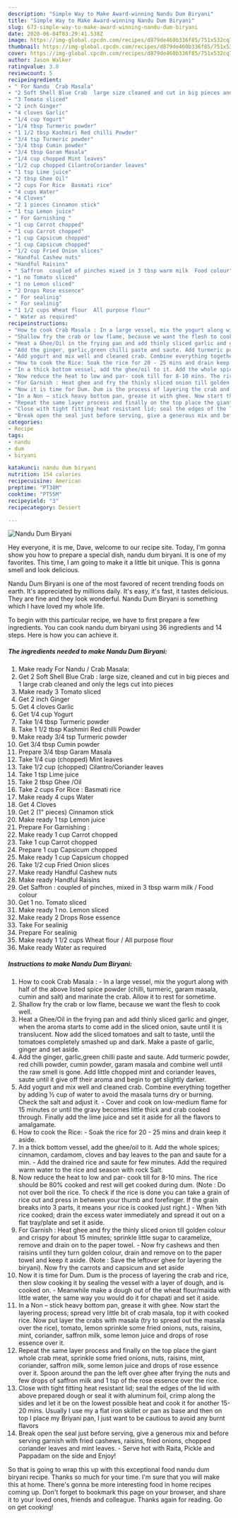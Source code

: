 ```yaml
---
description: "Simple Way to Make Award-winning Nandu Dum Biryani"
title: "Simple Way to Make Award-winning Nandu Dum Biryani"
slug: 673-simple-way-to-make-award-winning-nandu-dum-biryani
date: 2020-06-04T03:29:41.538Z
image: https://img-global.cpcdn.com/recipes/d879de460b336f85/751x532cq70/nandu-dum-biryani-recipe-main-photo.jpg
thumbnail: https://img-global.cpcdn.com/recipes/d879de460b336f85/751x532cq70/nandu-dum-biryani-recipe-main-photo.jpg
cover: https://img-global.cpcdn.com/recipes/d879de460b336f85/751x532cq70/nandu-dum-biryani-recipe-main-photo.jpg
author: Jason Walker
ratingvalue: 3.8
reviewcount: 5
recipeingredient:
- " For Nandu  Crab Masala"
- "2 Soft Shell Blue Crab  large size cleaned and cut in big pieces and 1 large crab cleaned and only the legs cut into pieces"
- "3 Tomato sliced"
- "2 inch Ginger"
- "4 cloves Garlic"
- "1/4 cup Yogurt"
- "1/4 tbsp Turmeric powder"
- "1 1/2 tbsp Kashmiri Red chilli Powder"
- "3/4 tsp Turmeric powder"
- "3/4 tbsp Cumin powder"
- "3/4 tbsp Garam Masala"
- "1/4 cup chopped Mint leaves"
- "1/2 cup chopped CilantroCoriander leaves"
- "1 tsp Lime juice"
- "2 tbsp Ghee Oil"
- "2 cups For Rice  Basmati rice"
- "4 cups Water"
- "4 Cloves"
- "2 1 pieces Cinnamon stick"
- "1 tsp Lemon juice"
- " For Garnishing "
- "1 cup Carrot chopped"
- "1 cup Carrot chopped"
- "1 cup Capsicum chopped"
- "1 cup Capsicum chopped"
- "1/2 cup Fried Onion slices"
- "Handful Cashew nuts"
- "Handful Raisins"
- " Saffron  coupled of pinches mixed in 3 tbsp warm milk  Food colour"
- "1 no Tomato sliced"
- "1 no Lemon sliced"
- "2 Drops Rose essence"
- " For sealinig"
- " For sealinig"
- "1 1/2 cups Wheat flour  All purpose flour"
- " Water as required"
recipeinstructions:
- "How to cook Crab Masala : In a large vessel, mix the yogurt along with half of the above listed spice powder (chilli, turmeric, garam masala, cumin and salt) and marinate the crab. Allow it to rest for sometime."
- "Shallow fry the crab or low flame, because we want the flesh to cook well."
- "Heat a Ghee/Oil in the frying pan and add thinly sliced garlic and ginger, when the aroma starts to come add in the sliced onion, saute until it is translucent. Now add the sliced tomatoes and salt to taste, until the tomatoes completely smashed up and dark. Make a paste of garlic, ginger and set aside."
- "Add the ginger, garlic,green chilli paste and saute. Add turmeric powder, red chilli powder, cumin powder, garam masala and combine well until the raw smell is gone. Add little chopped mint and coriander leaves, saute until it give off their aroma and begin to get slightly darker."
- "Add yogurt and mix well and cleaned crab. Combine everything together by adding ½ cup of water to avoid the masala turns dry or burning. Check the salt and adjust it.  Cover and cook on low-medium flame for 15 minutes or until the gravy becomes little thick and crab cooked through. Finally add the lime juice and set it aside for all the flavors to amalgamate."
- "How to cook the Rice: Soak the rice for 20 - 25 mins and drain keep it aside."
- "In a thick bottom vessel, add the ghee/oil to it. Add the whole spices; cinnamon, cardamom, cloves and bay leaves to the pan and saute for a min. Add the drained rice and saute for few minutes. Add the required warm water to the rice and season with rock Salt."
- "Now reduce the heat to low and par- cook till for 8-10 mins. The rice should be 80% cooked and rest will get cooked during dum. (Note : Do not over boil the rice. To check if the rice is done you can take a grain of rice out and press in between your thumb and forefinger. If the grain breaks into 3 parts, it means your rice is cooked just right.) When ¾th rice cooked; drain the excess water immediately and spread it out on a flat tray/plate and set it aside."
- "For Garnish : Heat ghee and fry the thinly sliced onion till golden colour and crispy for about 15 minutes; sprinkle little sugar to caramelize, remove and drain on to the paper towel. Now fry cashews and then raisins until they turn golden colour, drain and remove on to the paper towel and keep it aside. (Note : Save the leftover ghee for layering the biryani). Now fry the carrots and capsicum and set aside"
- "Now it is time for Dum. Dum is the process of layering the crab and rice, then slow cooking it by sealing the vessel with a layer of dough, and is cooked on.  Meanwhile make a dough out of the wheat flour/maida with little water, the same way you would do it for chapati and set it aside."
- "In a Non – stick heavy bottom pan, grease it with ghee. Now start the layering process; spread very little bit of crab masala, top it with cooked rice. Now put layer the crabs with masala (try to spread out the masala over the rice), tomato, lemon sprinkle some fried onions, nuts, raisins, mint, coriander, saffron milk, some lemon juice and drops of rose essence over it."
- "Repeat the same layer process and finally on the top place the giant whole crab meat, sprinkle some fried onions, nuts, raisins, mint, coriander, saffron milk, some lemon juice and drops of rose essence over it. Spoon around the pan the left over ghee after frying the nuts and few drops of saffron milk and 1 tsp of the rose essence over the rice."
- "Close with tight fitting heat resistant lid; seal the edges of the lid with above prepared dough or seal it with aluminum foil, crimp along the sides and let it be on the lowest possible heat and cook it for another 15-20 mins. Usually I use my a flat iron skillet or pan as base and then on top I place my Briyani pan, I just want to be cautious to avoid any burnt flavors"
- "Break open the seal just before serving, give a generous mix and before serving garnish with fried cashews, raisins, fried onions, chopped coriander leaves and mint leaves. Serve hot with Raita, Pickle and Pappadam on the side and Enjoy!"
categories:
- Recipe
tags:
- nandu
- dum
- biryani

katakunci: nandu dum biryani 
nutrition: 154 calories
recipecuisine: American
preptime: "PT38M"
cooktime: "PT55M"
recipeyield: "3"
recipecategory: Dessert

---
```



![Nandu Dum Biryani](https://img-global.cpcdn.com/recipes/d879de460b336f85/751x532cq70/nandu-dum-biryani-recipe-main-photo.jpg)

Hey everyone, it is me, Dave, welcome to our recipe site. Today, I'm gonna show you how to prepare a special dish, nandu dum biryani. It is one of my favorites. This time, I am going to make it a little bit unique. This is gonna smell and look delicious.



Nandu Dum Biryani is one of the most favored of recent trending foods on earth. It's appreciated by millions daily. It's easy, it's fast, it tastes delicious. They are fine and they look wonderful. Nandu Dum Biryani is something which I have loved my whole life.


To begin with this particular recipe, we have to first prepare a few ingredients. You can cook nandu dum biryani using 36 ingredients and 14 steps. Here is how you can achieve it.

<!--inarticleads1-->

##### The ingredients needed to make Nandu Dum Biryani:

1. Make ready  For Nandu / Crab Masala:
1. Get 2 Soft Shell Blue Crab : large size, cleaned and cut in big pieces and 1 large crab cleaned and only the legs cut into pieces
1. Make ready 3 Tomato sliced
1. Get 2 inch Ginger
1. Get 4 cloves Garlic
1. Get 1/4 cup Yogurt
1. Take 1/4 tbsp Turmeric powder
1. Take 1 1/2 tbsp Kashmiri Red chilli Powder
1. Make ready 3/4 tsp Turmeric powder
1. Get 3/4 tbsp Cumin powder
1. Prepare 3/4 tbsp Garam Masala
1. Take 1/4 cup (chopped) Mint leaves
1. Take 1/2 cup (chopped) Cilantro/Coriander leaves
1. Take 1 tsp Lime juice
1. Take 2 tbsp Ghee /Oil
1. Take 2 cups For Rice : Basmati rice
1. Make ready 4 cups Water
1. Get 4 Cloves
1. Get 2 (1&#34; pieces) Cinnamon stick
1. Make ready 1 tsp Lemon juice
1. Prepare  For Garnishing :
1. Make ready 1 cup Carrot chopped
1. Take 1 cup Carrot chopped
1. Prepare 1 cup Capsicum chopped
1. Make ready 1 cup Capsicum chopped
1. Take 1/2 cup Fried Onion slices
1. Make ready Handful Cashew nuts
1. Make ready Handful Raisins
1. Get  Saffron : coupled of pinches, mixed in 3 tbsp warm milk / Food colour
1. Get 1 no. Tomato sliced
1. Make ready 1 no. Lemon sliced
1. Make ready 2 Drops Rose essence
1. Take  For sealinig
1. Prepare  For sealinig
1. Make ready 1 1/2 cups Wheat flour / All purpose flour
1. Make ready  Water as required




<!--inarticleads2-->

##### Instructions to make Nandu Dum Biryani:

1. How to cook Crab Masala : - In a large vessel, mix the yogurt along with half of the above listed spice powder (chilli, turmeric, garam masala, cumin and salt) and marinate the crab. Allow it to rest for sometime.
1. Shallow fry the crab or low flame, because we want the flesh to cook well.
1. Heat a Ghee/Oil in the frying pan and add thinly sliced garlic and ginger, when the aroma starts to come add in the sliced onion, saute until it is translucent. Now add the sliced tomatoes and salt to taste, until the tomatoes completely smashed up and dark. Make a paste of garlic, ginger and set aside.
1. Add the ginger, garlic,green chilli paste and saute. Add turmeric powder, red chilli powder, cumin powder, garam masala and combine well until the raw smell is gone. Add little chopped mint and coriander leaves, saute until it give off their aroma and begin to get slightly darker.
1. Add yogurt and mix well and cleaned crab. Combine everything together by adding ½ cup of water to avoid the masala turns dry or burning. Check the salt and adjust it.  - Cover and cook on low-medium flame for 15 minutes or until the gravy becomes little thick and crab cooked through. Finally add the lime juice and set it aside for all the flavors to amalgamate.
1. How to cook the Rice: - Soak the rice for 20 - 25 mins and drain keep it aside.
1. In a thick bottom vessel, add the ghee/oil to it. Add the whole spices; cinnamon, cardamom, cloves and bay leaves to the pan and saute for a min. - Add the drained rice and saute for few minutes. Add the required warm water to the rice and season with rock Salt.
1. Now reduce the heat to low and par- cook till for 8-10 mins. The rice should be 80% cooked and rest will get cooked during dum. (Note : Do not over boil the rice. To check if the rice is done you can take a grain of rice out and press in between your thumb and forefinger. If the grain breaks into 3 parts, it means your rice is cooked just right.) - When ¾th rice cooked; drain the excess water immediately and spread it out on a flat tray/plate and set it aside.
1. For Garnish : Heat ghee and fry the thinly sliced onion till golden colour and crispy for about 15 minutes; sprinkle little sugar to caramelize, remove and drain on to the paper towel. - Now fry cashews and then raisins until they turn golden colour, drain and remove on to the paper towel and keep it aside. (Note : Save the leftover ghee for layering the biryani). Now fry the carrots and capsicum and set aside
1. Now it is time for Dum. Dum is the process of layering the crab and rice, then slow cooking it by sealing the vessel with a layer of dough, and is cooked on.  - Meanwhile make a dough out of the wheat flour/maida with little water, the same way you would do it for chapati and set it aside.
1. In a Non – stick heavy bottom pan, grease it with ghee. Now start the layering process; spread very little bit of crab masala, top it with cooked rice. Now put layer the crabs with masala (try to spread out the masala over the rice), tomato, lemon sprinkle some fried onions, nuts, raisins, mint, coriander, saffron milk, some lemon juice and drops of rose essence over it.
1. Repeat the same layer process and finally on the top place the giant whole crab meat, sprinkle some fried onions, nuts, raisins, mint, coriander, saffron milk, some lemon juice and drops of rose essence over it. Spoon around the pan the left over ghee after frying the nuts and few drops of saffron milk and 1 tsp of the rose essence over the rice.
1. Close with tight fitting heat resistant lid; seal the edges of the lid with above prepared dough or seal it with aluminum foil, crimp along the sides and let it be on the lowest possible heat and cook it for another 15-20 mins. Usually I use my a flat iron skillet or pan as base and then on top I place my Briyani pan, I just want to be cautious to avoid any burnt flavors
1. Break open the seal just before serving, give a generous mix and before serving garnish with fried cashews, raisins, fried onions, chopped coriander leaves and mint leaves. - Serve hot with Raita, Pickle and Pappadam on the side and Enjoy!




So that is going to wrap this up with this exceptional food nandu dum biryani recipe. Thanks so much for your time. I'm sure that you will make this at home. There's gonna be more interesting food in home recipes coming up. Don't forget to bookmark this page on your browser, and share it to your loved ones, friends and colleague. Thanks again for reading. Go on get cooking!
